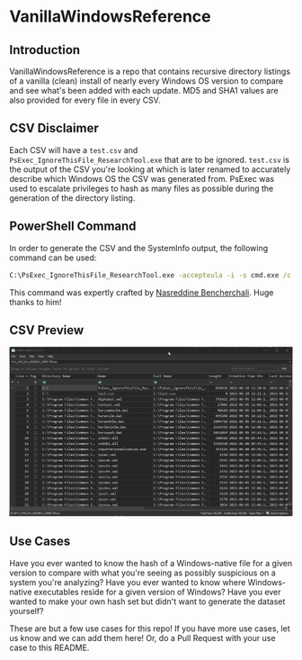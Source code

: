 # VanillaWindowsReference

## Introduction

VanillaWindowsReference is a repo that contains recursive directory listings of a vanilla (clean) install of nearly every Windows OS version to compare and see what's been added with each update. MD5 and SHA1 values are also provided for every file in every CSV. 

## CSV Disclaimer

Each CSV will have a `test.csv` and `PsExec_IgnoreThisFile_ResearchTool.exe` that are to be ignored. `test.csv` is the output of the CSV you're looking at which is later renamed to accurately describe which Windows OS the CSV was generated from. PsExec was used to escalate privileges to hash as many files as possible during the generation of the directory listing. 

## PowerShell Command

In order to generate the CSV and the SystemInfo output, the following command can be used:

```cmd
C:\PsExec_IgnoreThisFile_ResearchTool.exe -accepteula -i -s cmd.exe /c powershell.exe "Get-ChildItem -Recurse 'C:\' | Where-Object { ! $_.PSIsContainer } | Select-Object DirectoryName, Name, FullName, Length, @{ N = 'CreationTimeUtc'; E = { (Get-Date -Format 's' $_.CreationTimeUtc).Replace('T', ' ') } }, @{ N = 'LastAccessTimeUtc'; E = { (Get-Date -Format 's' $_.LastAccessTimeUtc).Replace('T', ' ') } }, @{ N = 'LastWriteTimeUtc'; E = { (Get-Date -Format 's' $_.LastWriteTimeUtc).Replace('T', ' ') } }, Attributes, @{ N = 'MD5'; E = { (Get-FileHash $_.FullName -Algorithm MD5).Hash } }, @{ N = 'SHA1'; E = { (Get-FileHash $_.FullName -Algorithm SHA1).Hash } }, @{ N = 'SHA256'; E = { (Get-FileHash $_.FullName -Algorithm SHA256).Hash } }, @{ N = 'Sddl'; E = { (Get-Acl $_.FullName).Sddl } } | Export-Csv C:\test.csv -NoTypeInformation; systeminfo > C:\SystemInfo_.txt"
```

This command was expertly crafted by [Nasreddine Bencherchali](https://twitter.com/nas_bench). Huge thanks to him!

## CSV Preview

![W11CSVTimelineExplorerPreview](https://github.com/AndrewRathbun/VanillaWindowsReference/blob/main/SupportingFiles/W11CSVTimelineExplorerPreview.gif?raw=true)

## Use Cases

Have you ever wanted to know the hash of a Windows-native file for a given version to compare with what you're seeing as possibly suspicious on a system you're analyzing? Have you ever wanted to know where Windows-native executables reside for a given version of Windows? Have you ever wanted to make your own hash set but didn't want to generate the dataset yourself? 

These are but a few use cases for this repo! If you have more use cases, let us know and we can add them here! Or, do a Pull Request with your use case to this README.
